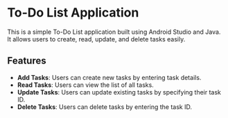 # To-Do List Application

This is a simple To-Do List application built using Android Studio and Java. It allows users to create, read, update, and delete tasks easily.

## Features

- **Add Tasks**: Users can create new tasks by entering task details.
- **Read Tasks**: Users can view the list of all tasks.
- **Update Tasks**: Users can update existing tasks by specifying their task ID.
- **Delete Tasks**: Users can delete tasks by entering the task ID.


